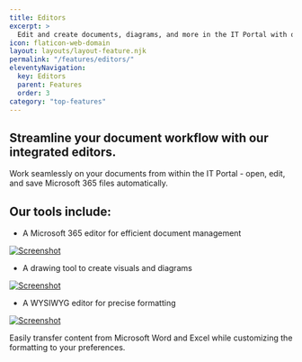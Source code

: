 ```yaml
---
title: Editors
excerpt: >
  Edit and create documents, diagrams, and more in the IT Portal with our powerful editors.
icon: flaticon-web-domain
layout: layouts/layout-feature.njk
permalink: "/features/editors/"
eleventyNavigation:
  key: Editors
  parent: Features
  order: 3
category: "top-features"
---
```


## Streamline your document workflow with our integrated editors.

Work seamlessly on your documents from within the  IT Portal - open, edit, and save Microsoft 365 files automatically. 

## Our tools include:

- A Microsoft 365 editor for efficient document management

<a href="https://youtu.be/8tnVN1Fy6iY"><img class="img-fluid" src="{{ baseUrl }}/assets/migrated/office.gif" alt="Screenshot"></a>

- A drawing tool to create visuals and diagrams

<a href="https://www.youtube.com/watch?v=utRC0zhmqaE"><img class="img-fluid" src="{{ baseUrl }}/assets/migrated/drawing.png" alt="Screenshot"></a>

- A WYSIWYG editor for precise formatting

<a href="https://www.froala.com/wysiwyg-editor"><img class="img-fluid mb-4" src="{{ baseUrl }}/assets/migrated/froala-editor.gif" alt="Screenshot"></a>

Easily transfer content from Microsoft Word and Excel while customizing the formatting to your preferences.